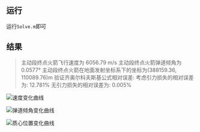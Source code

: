 ## 运行

运行`Solve.m`即可



## 结果

> 主动段终点火箭飞行速度为 6056.79 m/s
> 主动段终点火箭弹道倾角为 0.0577°
> 主动段终点火箭在地面发射坐标系下的坐标为(388159.36, 110089.76)m
> 验证齐奥尔科夫斯基公式相对误差:
> 			 考虑引力损失的相对误差为: 12.781%
> 			 无引力损失的相对误差为: 0.005%

![速度变化曲线](https://pic.downk.cc/item/5fdc958a3ffa7d37b3a08ab9.jpg)

![弹道倾角变化曲线](https://pic.downk.cc/item/5fdc955e3ffa7d37b3a06199.jpg)

![质心位置变化曲线](https://pic.downk.cc/item/5fdc94ec3ffa7d37b39fd456.jpg)